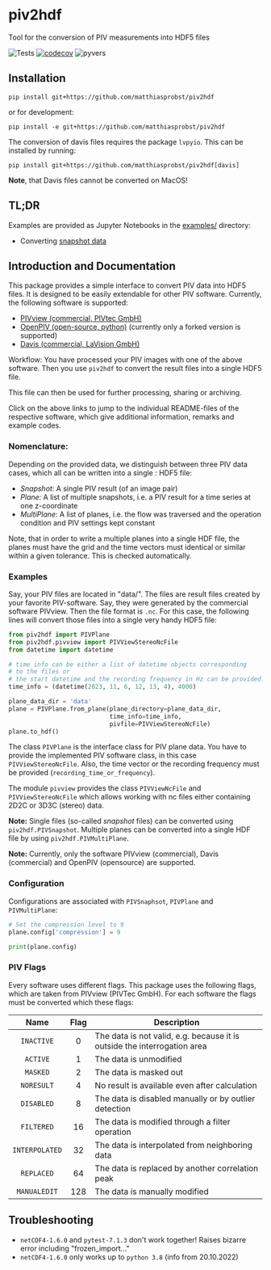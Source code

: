 # piv2hdf

Tool for the conversion of PIV measurements into HDF5 files

![Tests](https://github.com/matthiasprobst/piv2hdf/actions/workflows/tests.yml/badge.svg)
[![codecov](https://codecov.io/gh/matthiasprobst/piv2hdf/graph/badge.svg?token=JQ5PFN9X1D)](https://codecov.io/gh/matthiasprobst/piv2hdf)
![pyvers](https://img.shields.io/badge/python-%203.9%20%7C%203.10%20%7C%203.11%20-blue)




## Installation

```
pip install git+https://github.com/matthiasprobst/piv2hdf
```

or for development:

```
pip install -e git+https://github.com/matthiasprobst/piv2hdf
```

The conversion of davis files requires the package `lvpyio`. This can be installed by running:
```
pip install git+https://github.com/matthiasprobst/piv2hdf[davis]
```
**Note**, that Davis files cannot be converted on MacOS!

## TL;DR

Examples are provided as Jupyter Notebooks in the [examples/](./examples) directory:
- Converting [snapshot data](./examples/01_snapshot_pivview.ipynb) 

## Introduction and Documentation

This package provides a simple interface to convert PIV data into HDF5 files. It is designed to be easily extendable for
other PIV software. Currently, the following software is supported:

- [PIVview (commercial, PIVtec GmbH)](https://www.pivtec.com/)
- [OpenPIV (open-source, python)](https://github.com/matthiasprobst/openpiv-python-ext) (currently only a forked version
  is supported)
- [Davis (commercial, LaVision GmbH)](https://www.lavision.de/en/products/davis-software/)

Workflow: You have processed your PIV images with one of the above software. Then you use `piv2hdf` to convert the
result files into a single HDF5 file.

This file can then be used for further processing, sharing or archiving.

Click on the above links to jump to the individual README-files of the respective software, which give
additional information, remarks and example codes.

### Nomenclature:

Depending on the provided data, we distinguish between three PIV data cases, which all can be written into a single :
HDF5 file:

- *Snapshot*: A single PIV result (of an image pair)
- *Plane*: A list of multiple snapshots, i.e. a PIV result for a time series at one z-coordinate
- *MultiPlane*: A list of planes, i.e. the flow was traversed and the operation condition and PIV settings kept constant

Note, that in order to write a multiple planes into a single HDF file, the planes must have the grid and the time
vectors must identical or similar within a given tolerance. This is checked automatically.

### Examples

Say, your PIV files are located in "data/". The files are result files created by your favorite PIV-software. Say, they
were generated by the commercial software PIVview. Then the file format is `.nc`. For this case, the following lines
will convert those files into a single very handy HDF5 file:

```python
from piv2hdf import PIVPlane
from piv2hdf.pivview import PIVViewStereoNcFile
from datetime import datetime

# time info can be either a list of datetime objects corresponding 
# to the files or 
# the start datetime and the recording frequency in Hz can be provided:
time_info = (datetime(2023, 11, 6, 12, 13, 4), 4000)

plane_data_dir = 'data'
plane = PIVPlane.from_plane(plane_directory=plane_data_dir,
                            time_info=time_info,
                            pivfile=PIVViewStereoNcFile)
plane.to_hdf()
```

The class `PIVPlane` is the interface class for PIV plane data. You have to provide the implemented PIV software class,
in this case  `PIVViewStereoNcFile`. Also, the time vector or the recording frequency must be
provided (`recording_time_or_frequency`).

The module `pivview` provides the class `PIVViewNcFile` and `PIVViewStereoNcFile` which allows working with nc files
either containing 2D2C or 3D3C (stereo) data.

**Note:** Single files (so-called *snapshot* files) can be converted using `piv2hdf.PIVSnapshot`. Multiple planes can be
converted into a single HDF file by using `piv2hdf.PIVMultiPlane`.

**Note:** Currently, only the software PIVview (commercial), Davis (commercial) and OpenPIV (opensource) are supported.

### Configuration

Configurations are associated with `PIVSnaphsot`, `PIVPlane` and `PIVMultiPlane`:

```python
# Set the compression level to 9
plane.config['compression'] = 9

print(plane.config)
```

### PIV Flags

Every software uses different flags. This package uses the following flags, which are taken from PIVview (PIVTec GmbH).
For each software the flags must be converted which these flags:

|      Name      | Flag | Description                                                              |
|:--------------:|:----:|--------------------------------------------------------------------------|
|   `INACTIVE`   |  0   | The data is not valid, e.g. because it is outside the interrogation area |
|    `ACTIVE`    |  1   | The data is unmodified                                                       |
|    `MASKED`    |  2   | The data is masked out                                        |
|   `NORESULT`   |  4   | No result is available even after calculation                            |
|   `DISABLED`   |  8   | The data is disabled manually or by outlier detection                    |
|   `FILTERED`   |  16  | The data is modified through a filter operation                          |
| `INTERPOLATED` |  32  | The data is interpolated from neighboring data                           |
|   `REPLACED`   |  64  | The data is replaced by another correlation peak                         |
|  `MANUALEDIT`  | 128  | The data is manually modified                                                   |

## Troubleshooting

- `netCDF4-1.6.0` and `pytest-7.1.3` don't work together! Raises bizarre error including "frozen_import..."
- `netCDF4-1.6.0` only works up to `python 3.8` (info from 20.10.2022)
